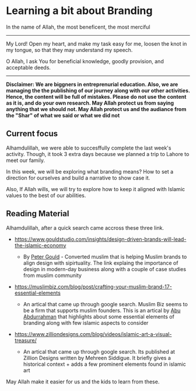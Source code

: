 # Learning a bit about Branding

In the name of Allah, the most beneficent, the most merciful

----

My Lord! Open my heart, and make my task easy for me, loosen the knot in my tongue, so that they may understand my speech.

O Allah, I ask You for beneficial knowledge, goodly provision, and acceptable deeds.

----

**Disclaimer: We are biggners in entreprenurial education. Also, we are managing the the publishing of our journey along with our other activities. Hence, the content will be full of mistakes. Please do not use the content as it is, and do your own research. May Allah protect us from saying anything that we should not. May Allah protect us and the audiance from the "Shar" of what we said or what we did not**

## Current focus

Alhamdulillah, we were able to succesffully complete the last week's activity. Though, it took 3 extra days because we planned a trip to Lahore to meet our family.

In this week, we will be exploring what branding means? How to set a direction for ourselves and build a narrative to show case it. 

Also, If Allah wills, we will try to explore how to keep it aligned with Islamic values to the best of our abilities.

## Reading Material

Alhamdulillah, after a quick search came accross these three link.

- https://www.gouldstudio.com/insights/design-driven-brands-will-lead-the-islamic-economy 
  - By [Peter Gould](https://www.peter-gould.com/) - Converted muslim that is helping Muslim brands to align design with sipirtuality. The link explaing the importance of design in modern-day business along with a couple of case studies from muslim community

- https://muslimbiz.com/blog/post/crafting-your-muslim-brand-17-essential-elements
  - An artical that came up through google search. Muslim Biz seems to be a firm that supports muslim founders. This is an artical by [Abu Abdurrahman](https://muslimbiz.com/blog/author/abu-abdurrahman/) that highlights about some essential elements of branding along with few islamic aspects to consider

- https://www.zilliondesigns.com/blog/videos/islamic-art-a-visual-treasure/
  - An artical that came up through google search. Its published at Zillion Designs written by Mehreen Siddigue. It briefly gives a historical context + adds a few prominent elements found in islamic art

May Allah make it easier for us and the kids to learn from these.